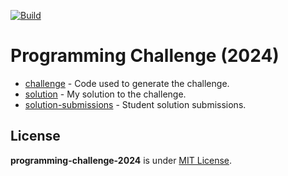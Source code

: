 [![Build](https://github.com/xorgrant/programming-challenge-2024/actions/workflows/actions.yaml/badge.svg?branch=main)](https://github.com/xorgrant/programming-challenge-2024/actions/workflows/actions.yaml)

# Programming Challenge (2024)

- [challenge](./challenge/) - Code used to generate the challenge.
- [solution](./solution/) - My solution to the challenge.
- [solution-submissions](./solution-submissions/) - Student solution submissions.

## License

**programming-challenge-2024** is under [MIT License](./LICENSE).
